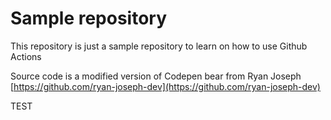 # Sample repository 

This repository is just a sample repository to learn on how to use Github Actions

Source code is a modified version of Codepen bear from Ryan Joseph [https://github.com/ryan-joseph-dev](https://github.com/ryan-joseph-dev)

TEST